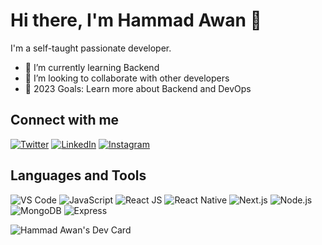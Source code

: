 # Hi there, I'm Hammad Awan 👋

I'm a self-taught passionate developer.

- 🌱 I’m currently learning Backend
- 👯 I’m looking to collaborate with other developers
- 🥅 2023 Goals: Learn more about Backend and DevOps

## Connect with me

[![Twitter](https://image.flaticon.com/icons/png/512/124/124021.png)](https://twitter.com/HamadAw18799765?t=_GF4FnpYxmckwtCWs1bGIw&s=08)
[![LinkedIn](https://image.flaticon.com/icons/png/512/174/174857.png)](https://www.linkedin.com/in/hamad-awan-a38139177/)
[![Instagram](https://image.flaticon.com/icons/png/512/174/174855.png)](https://www.instagram.com/)

## Languages and Tools

![VS Code](https://path-to-your-vscode-logo.png)
![JavaScript](https://path-to-your-javascript-logo.png)
![React JS](https://path-to-your-react-logo.png)
![React Native](https://path-to-your-react-native-logo.png)
![Next.js](https://path-to-your-nextjs-logo.png)
![Node.js](https://path-to-your-nodejs-logo.png)
![MongoDB](https://path-to-your-mongodb-logo.png)
![Express](https://path-to-your-express-logo.png)




![Hammad Awan's Dev Card](https://api.daily.dev/devcards/b798ac9e570b4914abe1767b9141a09a.png?r=x2s)
